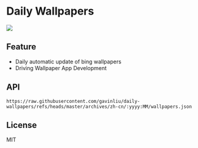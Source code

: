 # Daily Wallpapers
  
![](https://www.bing.com/th?id=OHR.DunquinIreland_ZH-CN1418844818_UHD.jpg)

## Feature

- Daily automatic update of bing wallpapers
- Driving Wallpaper App Development

## API

```
https://raw.githubusercontent.com/gavinliu/daily-wallpapers/refs/heads/master/archives/zh-cn/:yyyy:MM/wallpapers.json
```

## License

MIT
  